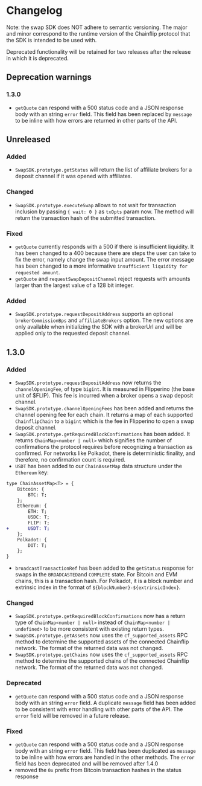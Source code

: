 # Changelog

Note: the swap SDK does NOT adhere to semantic versioning. The major and minor
correspond to the runtime version of the Chainflip protocol that the SDK is
intended to be used with.

Deprecated functionality will be retained for two releases after the release in
which it is deprecated.

## Deprecation warnings

### 1.3.0

- `getQuote` can respond with a 500 status code and a JSON response body with an
  string `error` field. This field has been replaced by `message` to be inline
  with how errors are returned in other parts of the API.

## Unreleased

### Added

- `SwapSDK.prototype.getStatus` will return the list of affiliate brokers for a
  deposit channel if it was opened with affiliates.

### Changed

- `SwapSDK.prototype.executeSwap` allows to not wait for transaction inclusion
  by passing `{ wait: 0 }` as `txOpts` param now. The method will return the
  transaction hash of the submitted transaction.

### Fixed

- `getQuote` currently responds with a 500 if there is insufficient liquidity.
  It has been changed to a 400 because there are steps the user can take to fix
  the error, namely change the swap input amount. The error message has been
  changed to a more informative `insufficient liquidity for requested amount`.
- `getQuote` and `requestSwapDepositChannel` reject requests with amounts larger
  than the largest value of a 128 bit integer.

### Added

- `SwapSDK.prototype.requestDepositAddress` supports an optional `brokerCommissionBps`
  and `affiliateBrokers` option. The new options are only available when initializing
  the SDK with a brokerUrl and will be applied only to the requested deposit channel.

## 1.3.0

### Added

- `SwapSDK.prototype.requestDepositAddress` now returns the `channelOpeningFee`,
  of type `bigint`. It is measured in Flipperino (the base unit of $FLIP). This
  fee is incurred when a broker opens a swap deposit channel.
- `SwapSDK.prototype.channelOpeningFees` has been added and returns the channel
  opening fee for each chain. It returns a map of each supported
  `ChainflipChain` to a `bigint` which is the fee in Flipperino to open a swap
  deposit channel.
- `SwapSDK.prototype.getRequiredBlockConfirmations` has been added. It returns
  `ChainMap<number | null>` which signifies the number of confirmations the
  protocol requires before recognizing a transaction as confirmed. For networks
  like Polkadot, there is deterministic finality, and therefore, no confirmation
  count is required.
- `USDT` has been added to our `ChainAssetMap` data structure under the
  `Ethereum` key:

```diff
type ChainAssetMap<T> = {
    Bitcoin: {
        BTC: T;
    };
    Ethereum: {
        ETH: T;
        USDC: T;
        FLIP: T;
+       USDT: T;
    };
    Polkadot: {
        DOT: T;
    };
}
```

- `broadcastTransactionRef` has been added to the `getStatus` response for
  swaps in the `BROADCASTED`and `COMPLETE` state. For Bitcoin and EVM chains, this is a
  transaction hash. For Polkadot, it is a block number and extrinsic index in
  the format of `${blockNumber}-${extrinsicIndex}`.

### Changed

- `SwapSDK.prototype.getRequiredBlockConfirmations` now has a return type of
  `ChainMap<number | null>` instead of `ChainMap<number | undefined>` to be more
  consistent with existing return types.
- `SwapSDK.prototype.getAssets` now uses the `cf_supported_assets` RPC method to
  determine the supported assets of the connected Chainflip network. The format
  of the returned data was not changed.
- `SwapSDK.prototype.getChains` now uses the `cf_supported_assets` RPC method to
  determine the supported chains of the connected Chainflip network. The format
  of the returned data was not changed.

### Deprecated

- `getQuote` can respond with a 500 status code and a JSON response body with an
  string `error` field. A duplicate `message` field has been added to be
  consistent with error handling with other parts of the API. The `error` field
  will be removed in a future release.

### Fixed

- `getQuote` can respond with a 500 status code and a JSON response body with an
  string `error` field. This field has been duplicated as `message` to be inline
  with how errors are handled in the other methods. The `error` field has been
  deprecated and will be removed after 1.4.0
- removed the `0x` prefix from Bitcoin transaction hashes in the status response
